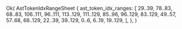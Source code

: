 Ok(
    AstTokenIdxRangeSheet {
        ast_token_idx_ranges: [
            29..39,
            78..83,
            68..83,
            106..111,
            96..111,
            113..129,
            111..129,
            85..96,
            96..129,
            83..129,
            49..57,
            57..68,
            68..129,
            22..39,
            39..129,
            0..6,
            6..19,
            19..129,
        ],
    },
)